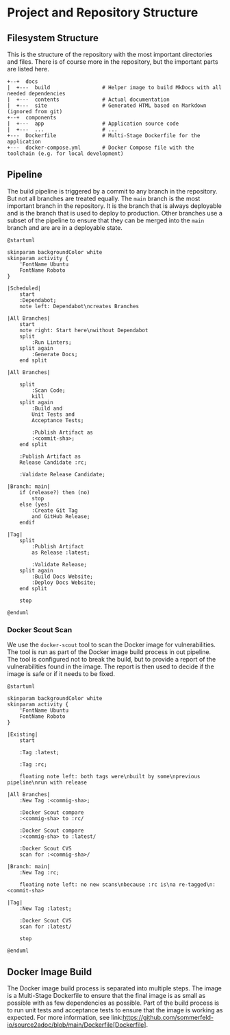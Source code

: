 # Project and Repository Structure

## Filesystem Structure
This is the structure of the repository with the most important directories and files. There is of course more in the repository, but the important parts are listed here.

```
+--+  docs
|  +---  build                 # Helper image to build MkDocs with all needed dependencies
|  +---  contents              # Actual documentation
|  +---  site                  # Generated HTML based on Markdown (ignored from git)
+--+  components
|  +---  app                   # Application source code
|  +---  ...                   # ...
+---  Dockerfile               # Multi-Stage Dockerfile for the application
+---  docker-compose.yml       # Docker Compose file with the toolchain (e.g. for local development)
```

## Pipeline
The build pipeline is triggered by a commit to any branch in the repository. But not all branches are treated equally. The `main` branch is the most important branch in the repository. It is the branch that is always deployable and is the branch that is used to deploy to production. Other branches use a subset of the pipeline to ensure that they can be merged into the `main` branch and are are in a deployable state.

```kroki-plantuml
@startuml

skinparam backgroundColor white
skinparam activity {
    'FontName Ubuntu
    FontName Roboto
}

|Scheduled|
    start
    :Dependabot;
    note left: Dependabot\ncreates Branches

|All Branches|
    start
    note right: Start here\nwithout Dependabot
    split
        :Run Linters;
    split again
        :Generate Docs;
    end split

|All Branches|

    split
        :Scan Code;
        kill
    split again
        :Build and
        Unit Tests and
        Acceptance Tests;

        :Publish Artifact as
        :<commit-sha>;
    end split

    :Publish Artifact as
    Release Candidate :rc;

    :Validate Release Candidate;

|Branch: main|
    if (release?) then (no)
        stop
    else (yes)
        :Create Git Tag
        and GitHub Release;
    endif

|Tag|
    split
        :Publish Artifact
        as Release :latest;

        :Validate Release;
    split again
        :Build Docs Website;
        :Deploy Docs Website;
    end split

    stop

@enduml
```

### Docker Scout Scan
We use the `docker-scout` tool to scan the Docker image for vulnerabilities. The tool is run as part of the Docker image build process in out pipeline. The tool is configured not to break the build, but to provide a report of the vulnerabilities found in the image. The report is then used to decide if the image is safe or if it needs to be fixed.

```kroki-plantuml
@startuml

skinparam backgroundColor white
skinparam activity {
    'FontName Ubuntu
    FontName Roboto
}

|Existing|
    start

    :Tag :latest;

    :Tag :rc;

    floating note left: both tags were\nbuilt by some\nprevious pipeline\nrun with release

|All Branches|
    :New Tag :<commig-sha>;

    :Docker Scout compare
    :<commig-sha> to :rc/

    :Docker Scout compare
    :<commig-sha> to :latest/

    :Docker Scout CVS
    scan for :<commig-sha>/

|Branch: main|
    :New Tag :rc;

    floating note left: no new scans\nbecause :rc is\na re-tagged\n:<commit-sha>

|Tag|
    :New Tag :latest;

    :Docker Scout CVS
    scan for :latest/

    stop

@enduml
```

## Docker Image Build
The Docker image build process is separated into multiple steps. The image is a Multi-Stage Dockerfile to ensure that the final image is as small as possible with as few dependencies as possible. Part of the build process is to run unit tests and acceptance tests to ensure that the image is working as expected. For more information, see link:https://github.com/sommerfeld-io/source2adoc/blob/main/Dockerfile[Dockerfile].
